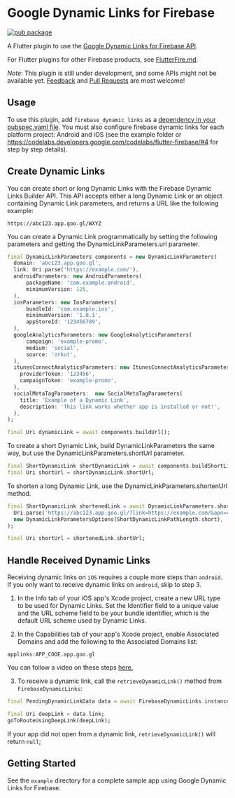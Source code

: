 # Google Dynamic Links for Firebase

[![pub package](https://img.shields.io/pub/v/firebase_dynamic_links.svg)](https://pub.dartlang.org/packages/firebase_dynamic_links)

A Flutter plugin to use the [Google Dynamic Links for Firebase API](https://firebase.google.com/docs/dynamic-links/).

For Flutter plugins for other Firebase products, see [FlutterFire.md](https://github.com/flutter/plugins/blob/master/FlutterFire.md).

*Note*: This plugin is still under development, and some APIs might not be available yet. [Feedback](https://github.com/flutter/flutter/issues) and [Pull Requests](https://github.com/flutter/plugins/pulls) are most welcome!

## Usage

To use this plugin, add `firebase_dynamic_links` as a [dependency in your pubspec.yaml file](https://flutter.io/platform-plugins/). You must also configure firebase dynamic links for each platform project: Android and iOS (see the example folder or https://codelabs.developers.google.com/codelabs/flutter-firebase/#4 for step by step details).

## Create Dynamic Links

You can create short or long Dynamic Links with the Firebase Dynamic Links Builder API. This API accepts either a long Dynamic Link or an object containing Dynamic Link parameters, and returns a URL like the following example:

```
https://abc123.app.goo.gl/WXYZ
```

You can create a Dynamic Link programmatically by setting the following parameters and getting the DynamicLinkParameters.url parameter.

```dart
final DynamicLinkParameters components = new DynamicLinkParameters(
  domain: 'abc123.app.goo.gl',
  link: Uri.parse('https://example.com/'),
  androidParameters: new AndroidParameters(
      packageName: 'com.example.android',
      minimumVersion: 125,
  ),
  iosParameters: new IosParameters(
      bundleId: 'com.example.ios',
      minimumVersion: '1.0.1',
      appStoreId: '123456789',
  ),
  googleAnalyticsParameters: new GoogleAnalyticsParameters(
      campaign: 'example-promo',
      medium: 'social',
      source: 'orkut',
  ),
  itunesConnectAnalyticsParameters: new ItunesConnectAnalyticsParameters(
    providerToken: '123456',
    campaignToken: 'example-promo',
  ),
  socialMetaTagParameters:  new SocialMetaTagParameters(
    title: 'Example of a Dynamic Link',
    description: 'This link works whether app is installed or not!',
  ),
);

final Uri dynamicLink = await components.buildUrl();
```

To create a short Dynamic Link, build DynamicLinkParameters the same way, but use the DynamicLinkParameters.shortUrl parameter.

```dart
final ShortDynamicLink shortDynamicLink = await components.buildShortLink();
final Uri shortUrl = shortDynamicLink.shortUrl;
```

To shorten a long Dynamic Link, use the DynamicLinkParameters.shortenUrl method.

```dart
final ShortDynamicLink shortenedLink = await DynamicLinkParameters.shortenUrl(
  Uri.parse('https://abc123.app.goo.gl/?link=https://example.com/&apn=com.example.android&ibn=com.example.ios'),
  new DynamicLinkParametersOptions(ShortDynamicLinkPathLength.short),
);

final Uri shortUrl = shortenedLink.shortUrl;
```

## Handle Received Dynamic Links

Receiving dynamic links on `iOS` requires a couple more steps than `android`. If you only want to receive dynamic links on `android`, skip to step 3.

1. In the Info tab of your iOS app's Xcode project, create a new URL type to be used for Dynamic Links. Set the Identifier field to a unique value and the URL scheme field to be your bundle identifier, which is the default URL scheme used by Dynamic Links.

2. In the Capabilities tab of your app's Xcode project, enable Associated Domains and add the following to the Associated Domains list:

```
applinks:APP_CODE.app.goo.gl
```

You can follow a video on these steps [here.](https://youtu.be/sFPo296OQqk?t=2m40s)

3. To receive a dynamic link, call the `retrieveDynamicLink()` method from `FirebaseDynamicLinks`:

```dart
final PendingDynamicLinkData data = await FirebaseDynamicLinks.instance.retrieveDynamicLink();

final Uri deepLink = data.link;
goToRouteUsingDeepLink(deepLink);
```

If your app did not open from a dynamic link, `retrieveDynamicLink()` will return `null`;

## Getting Started

See the `example` directory for a complete sample app using Google Dynamic Links for Firebase.